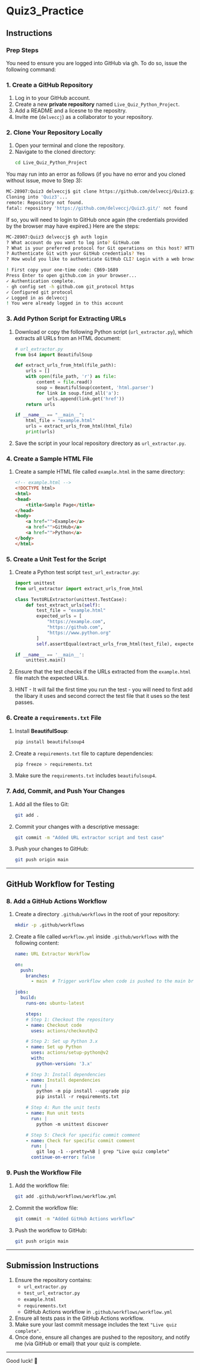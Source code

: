 # Quiz3_Practice

## Instructions

### Prep Steps
You need to ensure you are logged into GitHub via gh.  To do so, issue the following command:



### 1. Create a GitHub Repository
1. Log in to your GitHub account.
2. Create a new **private repository** named `Live_Quiz_Python_Project`.
3. Add a README and a licesne to the repositry.
4. Invite me (`delveccj`) as a collaborator to your repository.

### 2. Clone Your Repository Locally
1. Open your terminal and clone the repository.
2. Navigate to the cloned directory:
   ```bash
   cd Live_Quiz_Python_Project
   ```
   
You may run into an error as follows (if you have no error and you cloned without issue, move to Step 3):

```bash
MC-28907:Quiz3 delveccj$ git clone https://github.com/delveccj/Quiz3.git
Cloning into 'Quiz3'...
remote: Repository not found.
fatal: repository 'https://github.com/delveccj/Quiz3.git/' not found
```
If so, you will need to login to GitHub once again (the credentials provided by the browser may have expired.)  Here are the steps:

```bash
MC-28907:Quiz3 delveccj$ gh auth login
? What account do you want to log into? GitHub.com
? What is your preferred protocol for Git operations on this host? HTTPS
? Authenticate Git with your GitHub credentials? Yes
? How would you like to authenticate GitHub CLI? Login with a web browser

! First copy your one-time code: CB69-1689
Press Enter to open github.com in your browser... 
✓ Authentication complete.
- gh config set -h github.com git_protocol https
✓ Configured git protocol
✓ Logged in as delveccj
! You were already logged in to this account
```

### 3. Add Python Script for Extracting URLs
1. Download or copy the following Python script (`url_extractor.py`), which extracts all URLs from an HTML document:
   ```python
   # url_extractor.py
   from bs4 import BeautifulSoup

   def extract_urls_from_html(file_path):
       urls = []
       with open(file_path, 'r') as file:
           content = file.read()
           soup = BeautifulSoup(content, 'html.parser')
           for link in soup.find_all('a'):
               urls.append(link.get('href'))
       return urls

   if __name__ == "__main__":
       html_file = "example.html"
       urls = extract_urls_from_html(html_file)
       print(urls)
   ```
2. Save the script in your local repository directory as `url_extractor.py`.

### 4. Create a Sample HTML File
1. Create a sample HTML file called `example.html` in the same directory:
   ```html
   <!-- example.html -->
   <!DOCTYPE html>
   <html>
   <head>
       <title>Sample Page</title>
   </head>
   <body>
       <a href="">Example</a>
       <a href="">GitHub</a>
       <a href="">Python</a>
   </body>
   </html>
   ```

### 5. Create a Unit Test for the Script
1. Create a Python test script `test_url_extractor.py`:
   ```python
   import unittest
   from url_extractor import extract_urls_from_html

   class TestURLExtractor(unittest.TestCase):
       def test_extract_urls(self):
           test_file = "example.html"
           expected_urls = [
               "https://example.com",
               "https://github.com",
               "https://www.python.org"
           ]
           self.assertEqual(extract_urls_from_html(test_file), expected_urls)

   if __name__ == '__main__':
       unittest.main()
   ```

2. Ensure that the test checks if the URLs extracted from the `example.html` file match the expected URLs.
3. HINT - It will fail the first time you run the test - you will need to first add the libary it uses and second correct the test file that it uses so the test passes.

### 6. Create a `requirements.txt` File
1. Install **BeautifulSoup**:
   ```bash
   pip install beautifulsoup4
   ```
2. Create a `requirements.txt` file to capture dependencies:
   ```bash
   pip freeze > requirements.txt
   ```
3. Make sure the `requirements.txt` includes `beautifulsoup4`.

### 7. Add, Commit, and Push Your Changes
1. Add all the files to Git:
   ```bash
   git add .
   ```
2. Commit your changes with a descriptive message:
   ```bash
   git commit -m "Added URL extractor script and test case"
   ```
3. Push your changes to GitHub:
   ```bash
   git push origin main
   ```

---

## GitHub Workflow for Testing

### 8. Add a GitHub Actions Workflow
1. Create a directory `.github/workflows` in the root of your repository:
   ```bash
   mkdir -p .github/workflows
   ```
2. Create a file called `workflow.yml` inside `.github/workflows` with the following content:
   ```yaml
   name: URL Extractor Workflow

   on:
     push:
       branches:
         - main  # Trigger workflow when code is pushed to the main branch

   jobs:
     build:
       runs-on: ubuntu-latest

       steps:
       # Step 1: Checkout the repository
       - name: Checkout code
         uses: actions/checkout@v2

       # Step 2: Set up Python 3.x
       - name: Set up Python
         uses: actions/setup-python@v2
         with:
           python-version: '3.x'

       # Step 3: Install dependencies
       - name: Install dependencies
         run: |
           python -m pip install --upgrade pip
           pip install -r requirements.txt

       # Step 4: Run the unit tests
       - name: Run unit tests
         run: |
           python -m unittest discover

       # Step 5: Check for specific commit comment
       - name: Check for specific commit comment
         run: |
           git log -1 --pretty=%B | grep "Live quiz complete"
         continue-on-error: false
   ```

### 9. Push the Workflow File
1. Add the workflow file:
   ```bash
   git add .github/workflows/workflow.yml
   ```
2. Commit the workflow file:
   ```bash
   git commit -m "Added GitHub Actions workflow"
   ```
3. Push the workflow to GitHub:
   ```bash
   git push origin main
   ```

---

## Submission Instructions
1. Ensure the repository contains:
   - `url_extractor.py`
   - `test_url_extractor.py`
   - `example.html`
   - `requirements.txt`
   - GitHub Actions workflow in `.github/workflows/workflow.yml`
2. Ensure all tests pass in the GitHub Actions workflow.
3. Make sure your last commit message includes the text `"Live quiz complete"`.
4. Once done, ensure all changes are pushed to the repository, and notify me (via GitHub or email) that your quiz is complete.

---

Good luck! 🎉
```
